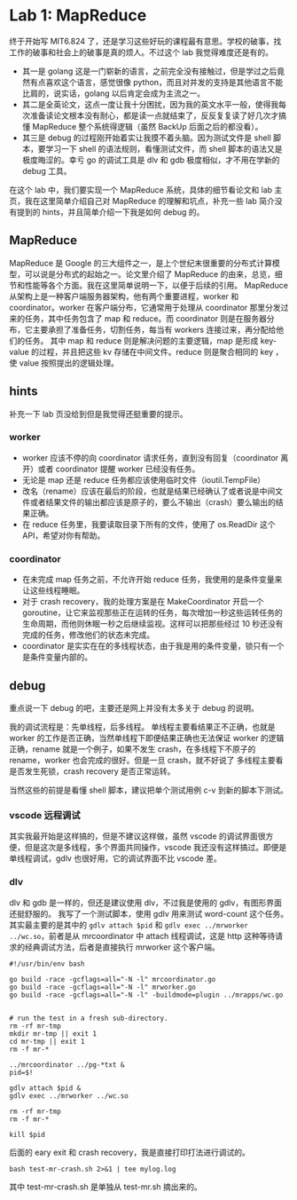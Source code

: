 # Lab 1: MapReduce

终于开始写 MIT6.824 了，还是学习这些好玩的课程最有意思。学校的破事，找工作的破事和社会上的破事是真的烦人。不过这个 lab 我觉得难度还是有的。
- 其一是 golang 这是一门崭新的语言，之前完全没有接触过，但是学过之后竟然有点喜欢这个语言，感觉很像 python，而且对并发的支持是其他语言不能比肩的，说实话，golang 以后肯定会成为主流之一。
- 其二是全英论文，这点一度让我十分困扰，因为我的英文水平一般，使得我每次准备读论文根本没有耐心，都是读一点就结束了，反反复复读了好几次才搞懂 MapReduce 整个系统得逻辑（虽然 BackUp 后面之后的都没看）。
- 其三是 debug 的过程刚开始着实让我摸不着头脑。因为测试文件是 shell 脚本，要学习一下 shell 的语法规则，看懂测试文件，而 shell 脚本的语法又是极度晦涩的。幸亏 go 的调试工具是 dlv 和 gdb 极度相似，才不用在学新的 debug 工具。

在这个 lab 中，我们要实现一个 MapReduce 系统，具体的细节看论文和 lab 主页，我在这里简单介绍自己对 MapReduce 的理解和坑点，补充一些 lab 简介没有提到的 hints，并且简单介绍一下我是如何 debug 的。

## MapReduce

MapReduce 是 Google 的三大组件之一，是上个世纪末很重要的分布式计算模型，可以说是分布式的起始之一。论文里介绍了 MapReduce 的由来，总览，细节和性能等各个方面。我在这里简单说明一下，以便于后续的引用。
MapReduce 从架构上是一种客户端服务器架构，他有两个重要进程，worker 和 coordinator。worker 在客户端分布，它通常用于处理从 coordinator 那里分发过来的任务，其中任务包含了 map 和 reduce。而 coordinator 则是在服务器分布，它主要承担了准备任务，切割任务，每当有 workers 连接过来，再分配给他们的任务。
其中 map 和 reduce 则是解决问题的主要逻辑，map 是形成 key-value 的过程，并且把这些 kv 存储在中间文件。reduce 则是聚合相同的 key ，使 value 按照提出的逻辑处理。

## hints
补充一下 lab 页没给到但是我觉得还挺重要的提示。

### worker

- worker 应该不停的向 coordinator 请求任务，直到没有回复（coordinator 离开）或者 coordinator 提醒 worker 已经没有任务。
- 无论是 map 还是 reduce 任务都应该使用临时文件（ioutil.TempFile）
- 改名（rename）应该在最后的阶段，也就是结果已经确认了或者说是中间文件或者结果文件的输出都应该是原子的，要么不输出（crash）要么输出的结果正确。
- 在 reduce 任务里，我要读取目录下所有的文件，使用了 os.ReadDir 这个 API，希望对你有帮助。

### coordinator

- 在未完成 map 任务之前，不允许开始 reduce 任务，我使用的是条件变量来让这些线程睡眠。
- 对于 crash recovery，我的处理方案是在 MakeCoordinator 开启一个 goroutine，让它来监视那些正在运转的任务，每次增加一秒这些运转任务的生命周期，而他则休眠一秒之后继续监视。这样可以把那些经过 10 秒还没有完成的任务，修改他们的状态未完成。
- coordinator 是实实在在的多线程状态，由于我是用的条件变量，锁只有一个是条件变量内部的。

## debug

重点说一下 debug 的吧，主要还是网上并没有太多关于 debug 的说明。

我的调试流程是：先单线程，后多线程。
单线程主要看结果正不正确，也就是 worker 的工作是否正确，当然单线程下即便结果正确也无法保证 worker 的逻辑正确，rename 就是一个例子，如果不发生 crash，在多线程下不原子的 rename，worker 也会完成的很好。但是一旦 crash，就不好说了
多线程主要看是否发生死锁，crash recovery 是否正常运转。

当然这些的前提是看懂 shell 脚本，建议把单个测试用例 c-v 到新的脚本下测试。

### vscode 远程调试

其实我最开始是这样搞的，但是不建议这样做，虽然 vscode 的调试界面很方便，但是这次是多线程，多个界面共同操作，vscode 我还没有这样搞过。即便是单线程调试，gdlv 也很好用，它的调试界面不比 vscode 差。

### dlv

dlv 和 gdb 是一样的，但还是建议使用 dlv，不过我是使用的 gdlv，有图形界面还挺舒服的。
我写了一个测试脚本，使用 gdlv 用来测试 word-count 这个任务。其实最主要的是其中的 `gdlv attach $pid` 和 `gdlv exec ../mrworker ../wc.so`，前者是从 mrcoordinator 中 attach 线程调试，这是 http 这种等待请求的经典调试方法，后者是直接执行 mrworker 这个客户端。

```shell
#!/usr/bin/env bash

go build -race -gcflags=all="-N -l" mrcoordinator.go
go build -race -gcflags=all="-N -l" mrworker.go
go build -race -gcflags=all="-N -l" -buildmode=plugin ../mrapps/wc.go


# run the test in a fresh sub-directory.
rm -rf mr-tmp
mkdir mr-tmp || exit 1
cd mr-tmp || exit 1
rm -f mr-*

../mrcoordinator ../pg-*txt &
pid=$!

gdlv attach $pid &
gdlv exec ../mrworker ../wc.so

rm -rf mr-tmp
rm -f mr-*

kill $pid
``` 

后面的 eary exit 和 crash recovery，我是直接打印打法进行调试的。

```shell
bash test-mr-crash.sh 2>&1 | tee mylog.log
```

其中 test-mr-crash.sh 是单独从 test-mr.sh 摘出来的。

